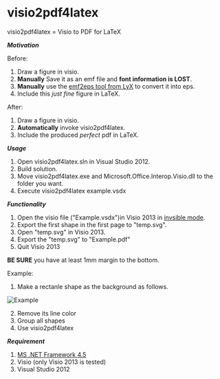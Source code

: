 visio2pdf4latex
===============

visio2pdf4latex = Visio to PDF for LaTeX

_**Motivation**_

Before:

1. Draw a figure in visio.
2. **Manually** Save it as an emf file and **font information is LOST**.
3. **Manually** use the [emf2eps tool from LyX] to convert it into eps.
4. Include this _just fine_ figure in LaTeX.

After:

1. Draw a figure in visio.
2. **Automatically** invoke visio2pdf4latex.
3. Include the produced _perfect_ pdf in LaTeX.

_**Usage**_

1. Open visio2pdf4latex.sln in Visual Studio 2012.
2. Build solution.
3. Move visio2pdf4latex.exe and Microsoft.Office.Interop.Visio.dll to the folder you want.
4. Execute visio2pdf4latex example.vsdx

_**Functionality**_

1. Open the visio file ("Example.vsdx")in Visio 2013 in [invsible mode].
2. Export the first shape in the first page to "temp.svg".
3. Open "temp.svg" in Visio 2013.
4. Export the "temp.svg" to "Example.pdf"
5. Quit Visio 2013

**BE SURE** you have at least 1mm margin to the bottom.

Example:

1. Make a rectanle shape as the background as follows.

![Example](https://copy.com/ZhOqkZI0p7Ym/example.png?revision=273, "example")

2. Remove its line color
3. Group all shapes
4. Use visio2pdf4latex

_**Requirement**_

1. [MS .NET Framework 4.5]
2. Visio (only Visio 2013 is tested)
3. Visual Studio 2012

[emf2eps tool from LyX]: http://wiki.lyx.org/Windows/MetafileToEPSConverter
[MS .NET Framework 4.5]: http://www.microsoft.com/en-us/download/details.aspx?id=30653
[invsible mode]: http://msdn.microsoft.com/en-us/library/ff766890.aspx
